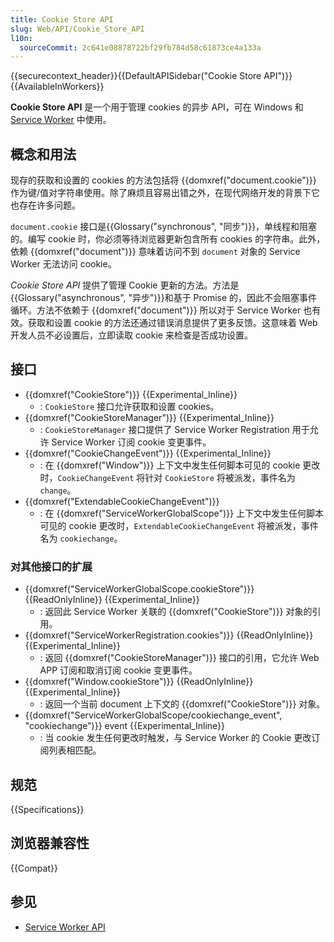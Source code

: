 ```yaml
---
title: Cookie Store API
slug: Web/API/Cookie_Store_API
l10n:
  sourceCommit: 2c641e08878722bf29fb784d58c61873ce4a133a
---
```


{{securecontext_header}}{{DefaultAPISidebar("Cookie Store API")}} {{AvailableInWorkers}}

**Cookie Store API** 是一个用于管理 cookies 的异步 API，可在 Windows 和 [Service Worker](/zh-CN/docs/Web/API/Service_Worker_API) 中使用。

## 概念和用法

现存的获取和设置的 cookies 的方法包括将 {{domxref("document.cookie")}} 作为键/值对字符串使用。除了麻烦且容易出错之外，在现代网络开发的背景下它也存在许多问题。

`document.cookie` 接口是{{Glossary("synchronous", "同步")}}，单线程和阻塞的。编写 cookie 时，你必须等待浏览器更新包含所有 cookies 的字符串。此外，依赖 {{domxref("document")}} 意味着访问不到 `document` 对象的 Service Worker 无法访问 cookie。

_Cookie Store API_ 提供了管理 Cookie 更新的方法。方法是{{Glossary("asynchronous", "异步")}}和基于 Promise 的，因此不会阻塞事件循环。方法不依赖于 {{domxref("document")}} 所以对于 Service Worker 也有效。获取和设置 cookie 的方法还通过错误消息提供了更多反馈。这意味着 Web 开发人员不必设置后，立即读取 cookie 来检查是否成功设置。

## 接口

- {{domxref("CookieStore")}} {{Experimental_Inline}}
  - : `CookieStore` 接口允许获取和设置 cookies。
- {{domxref("CookieStoreManager")}} {{Experimental_Inline}}
  - : `CookieStoreManager` 接口提供了 Service Worker Registration 用于允许 Service Worker 订阅 cookie 变更事件。
- {{domxref("CookieChangeEvent")}} {{Experimental_Inline}}
  - : 在 {{domxref("Window")}} 上下文中发生任何脚本可见的 cookie 更改时，`CookieChangeEvent` 将针对 `CookieStore` 将被派发，事件名为 `change`。
- {{domxref("ExtendableCookieChangeEvent")}}
  - : 在 {{domxref("ServiceWorkerGlobalScope")}} 上下文中发生任何脚本可见的 cookie 更改时，`ExtendableCookieChangeEvent` 将被派发，事件名为 `cookiechange`。

### 对其他接口的扩展

- {{domxref("ServiceWorkerGlobalScope.cookieStore")}} {{ReadOnlyInline}} {{Experimental_Inline}}
  - : 返回此 Service Worker 关联的 {{domxref("CookieStore")}} 对象的引用。
- {{domxref("ServiceWorkerRegistration.cookies")}} {{ReadOnlyInline}} {{Experimental_Inline}}
  - : 返回 {{domxref("CookieStoreManager")}} 接口的引用，它允许 Web APP 订阅和取消订阅 cookie 变更事件。
- {{domxref("Window.cookieStore")}} {{ReadOnlyInline}} {{Experimental_Inline}}
  - : 返回一个当前 document 上下文的 {{domxref("CookieStore")}} 对象。
- {{domxref("ServiceWorkerGlobalScope/cookiechange_event", "cookiechange")}} event {{Experimental_Inline}}
  - : 当 cookie 发生任何更改时触发，与 Service Worker 的 Cookie 更改订阅列表相匹配。

## 规范

{{Specifications}}

## 浏览器兼容性

{{Compat}}

## 参见

- [Service Worker API](/zh-CN/docs/Web/API/Service_Worker_API)
